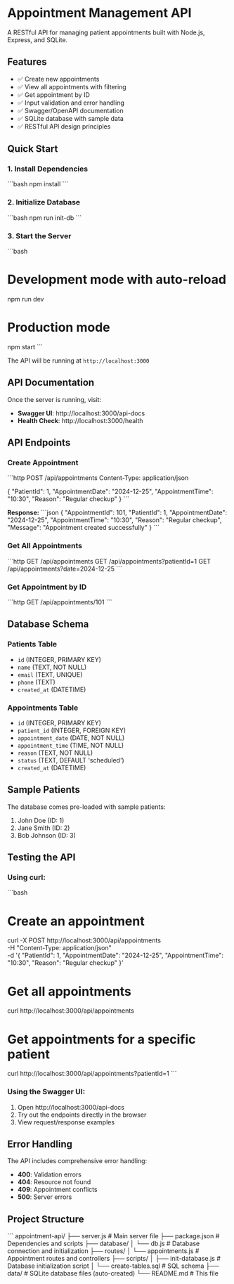 # Appointment Management API

A RESTful API for managing patient appointments built with Node.js, Express, and SQLite.

## Features

- ✅ Create new appointments
- ✅ View all appointments with filtering
- ✅ Get appointment by ID
- ✅ Input validation and error handling
- ✅ Swagger/OpenAPI documentation
- ✅ SQLite database with sample data
- ✅ RESTful API design principles

## Quick Start

### 1. Install Dependencies
\`\`\`bash
npm install
\`\`\`

### 2. Initialize Database
\`\`\`bash
npm run init-db
\`\`\`

### 3. Start the Server
\`\`\`bash
# Development mode with auto-reload
npm run dev

# Production mode
npm start
\`\`\`

The API will be running at `http://localhost:3000`

## API Documentation

Once the server is running, visit:
- **Swagger UI**: http://localhost:3000/api-docs
- **Health Check**: http://localhost:3000/health

## API Endpoints

### Create Appointment
\`\`\`http
POST /api/appointments
Content-Type: application/json

{
  "PatientId": 1,
  "AppointmentDate": "2024-12-25",
  "AppointmentTime": "10:30",
  "Reason": "Regular checkup"
}
\`\`\`

**Response:**
\`\`\`json
{
  "AppointmentId": 101,
  "PatientId": 1,
  "AppointmentDate": "2024-12-25",
  "AppointmentTime": "10:30",
  "Reason": "Regular checkup",
  "Message": "Appointment created successfully"
}
\`\`\`

### Get All Appointments
\`\`\`http
GET /api/appointments
GET /api/appointments?patientId=1
GET /api/appointments?date=2024-12-25
\`\`\`

### Get Appointment by ID
\`\`\`http
GET /api/appointments/101
\`\`\`

## Database Schema

### Patients Table
- `id` (INTEGER, PRIMARY KEY)
- `name` (TEXT, NOT NULL)
- `email` (TEXT, UNIQUE)
- `phone` (TEXT)
- `created_at` (DATETIME)

### Appointments Table
- `id` (INTEGER, PRIMARY KEY)
- `patient_id` (INTEGER, FOREIGN KEY)
- `appointment_date` (DATE, NOT NULL)
- `appointment_time` (TIME, NOT NULL)
- `reason` (TEXT, NOT NULL)
- `status` (TEXT, DEFAULT 'scheduled')
- `created_at` (DATETIME)

## Sample Patients

The database comes pre-loaded with sample patients:
1. John Doe (ID: 1)
2. Jane Smith (ID: 2)
3. Bob Johnson (ID: 3)

## Testing the API

### Using curl:
\`\`\`bash
# Create an appointment
curl -X POST http://localhost:3000/api/appointments \
  -H "Content-Type: application/json" \
  -d '{
    "PatientId": 1,
    "AppointmentDate": "2024-12-25",
    "AppointmentTime": "10:30",
    "Reason": "Regular checkup"
  }'

# Get all appointments
curl http://localhost:3000/api/appointments

# Get appointments for a specific patient
curl http://localhost:3000/api/appointments?patientId=1
\`\`\`

### Using the Swagger UI:
1. Open http://localhost:3000/api-docs
2. Try out the endpoints directly in the browser
3. View request/response examples

## Error Handling

The API includes comprehensive error handling:
- **400**: Validation errors
- **404**: Resource not found
- **409**: Appointment conflicts
- **500**: Server errors

## Project Structure

\`\`\`
appointment-api/
├── server.js              # Main server file
├── package.json           # Dependencies and scripts
├── database/
│   └── db.js             # Database connection and initialization
├── routes/
│   └── appointments.js   # Appointment routes and controllers
├── scripts/
│   ├── init-database.js  # Database initialization script
│   └── create-tables.sql # SQL schema
├── data/                 # SQLite database files (auto-created)
└── README.md            # This file
